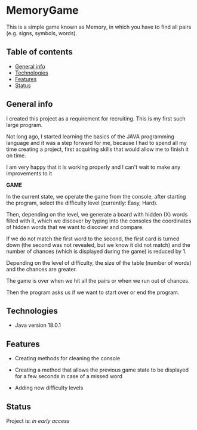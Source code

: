 # MemoryGame
This is a simple game known as Memory, in which you have to find all pairs (e.g. signs, symbols, words).


## Table of contents
* [General info](#general-info)
* [Technologies](#technologies)
* [Features](#features)
* [Status](#status)

## General info
I created this project as a requirement for recruiting.
This is my first such large program.

Not long ago, I started learning the basics of the JAVA programming language and it was a step forward for me, because I had to spend all my time creating a project, first acquiring skills that would allow me to finish it on time.

I am very happy that it is working properly and I can't wait to make any improvements to it


**GAME**

In the current state, we operate the game from the console, after starting the program, select the difficulty level (currently: Easy, Hard).

Then, depending on the level, we generate a board with hidden (X) words filled with it, which we discover by typing into the consoles the coordinates of hidden words that we want to discover and compare.

If we do not match the first word to the second, the first card is turned down (the second was not revealed, but we know it did not match) and the number of chances (which is displayed during the game) is reduced by 1.

Depending on the level of difficulty, the size of the table (number of words) and the chances are greater.

The game is over when we hit all the pairs or when we run out of chances.

Then the program asks us if we want to start over or end the program.

## Technologies
* Java version 18.0.1

## Features
* Creating methods for cleaning the console

* Creating a method that allows the previous game state to be displayed for a few seconds in case of a missed word

* Adding new difficulty levels
## Status
Project is: _in early access_
